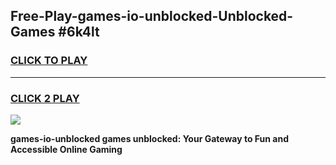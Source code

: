 
## Free-Play-games-io-unblocked-Unblocked-Games #6k4lt
<h3>
<a href="https://news.freeplayer.one?title=games-io-unblocked&ref=8M">CLICK TO PLAY</a></h3>
<hr>

<h3>
<a href="https://news.freeplayer.one?title=games-io-unblocked&ref=8M">CLICK 2 PLAY</a>
  
</h3>

<a href="https://news.freeplayer.one?title=games-io-unblocked&ref=8M"><img src="https://clearcache.store/games.png"></a>


**games-io-unblocked games unblocked: Your Gateway to Fun and Accessible Online Gaming**
